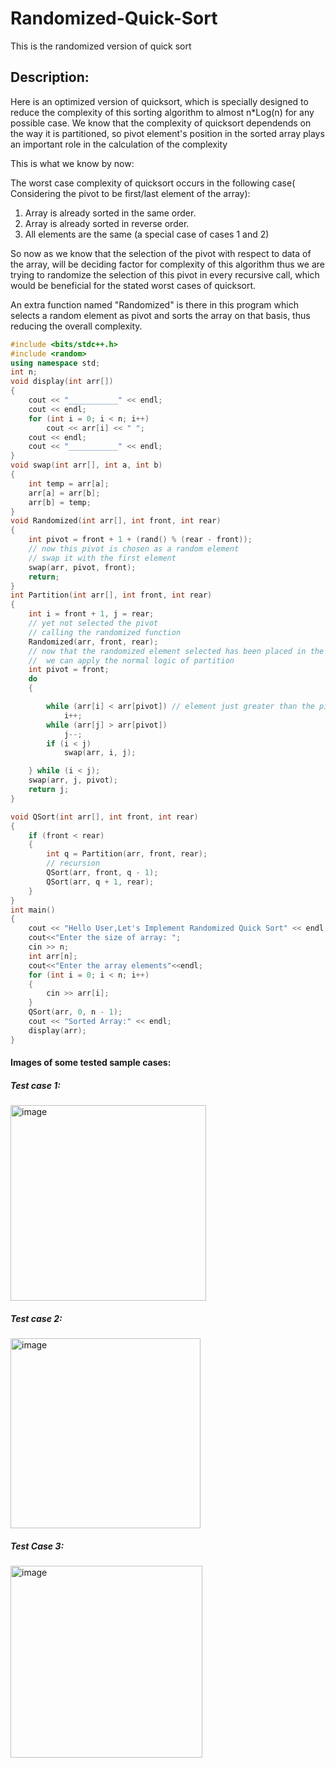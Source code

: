 # Randomized-Quick-Sort
This is the randomized version of quick sort

## Description:
Here is an optimized version of quicksort, which is specially designed to reduce the complexity of this sorting algorithm to almost n*Log(n) for any possible case.
We know that the complexity of quicksort dependends on the way it is partitioned, so pivot element's position in the sorted array plays an important role in the calculation of the complexity

This is what we know by now:


The worst case complexity of quicksort occurs in the following case( Considering the pivot to be first/last element of the array):
1) Array is already sorted in the same order. 
2) Array is already sorted in reverse order. 
3) All elements are the same (a special case of cases 1 and 2) 

So now as we know that the selection of the pivot with respect to data of the array, will be deciding factor for complexity of this algorithm thus we are trying to randomize the selection of this pivot 
in every recursive call, which would be beneficial for the stated worst cases of quicksort.

An extra function named "Randomized" is there in this program which selects a random element as pivot and sorts the array on that basis, thus reducing the overall
complexity.

```CPP
#include <bits/stdc++.h>
#include <random>
using namespace std;
int n;
void display(int arr[])
{
    cout << "___________" << endl;
    cout << endl;
    for (int i = 0; i < n; i++)
        cout << arr[i] << " ";
    cout << endl;
    cout << "___________" << endl;
}
void swap(int arr[], int a, int b)
{
    int temp = arr[a];
    arr[a] = arr[b];
    arr[b] = temp;
}
void Randomized(int arr[], int front, int rear)
{
    int pivot = front + 1 + (rand() % (rear - front));
    // now this pivot is chosen as a random element
    // swap it with the first element
    swap(arr, pivot, front);
    return;
}
int Partition(int arr[], int front, int rear)
{
    int i = front + 1, j = rear;
    // yet not selected the pivot
    // calling the randomized function
    Randomized(arr, front, rear);
    // now that the randomized element selected has been placed in the first place then
    //  we can apply the normal logic of partition
    int pivot = front;
    do
    {

        while (arr[i] < arr[pivot]) // element just greater than the pivot
            i++;
        while (arr[j] > arr[pivot])
            j--;
        if (i < j)
            swap(arr, i, j);

    } while (i < j);
    swap(arr, j, pivot);
    return j;
}

void QSort(int arr[], int front, int rear)
{
    if (front < rear)
    {
        int q = Partition(arr, front, rear);
        // recursion
        QSort(arr, front, q - 1);
        QSort(arr, q + 1, rear);
    }
}
int main()
{
    cout << "Hello User,Let's Implement Randomized Quick Sort" << endl;
    cout<<"Enter the size of array: ";
    cin >> n;
    int arr[n];
    cout<<"Enter the array elements"<<endl;
    for (int i = 0; i < n; i++)
    {
        cin >> arr[i];
    }
    QSort(arr, 0, n - 1);
    cout << "Sorted Array:" << endl;
    display(arr);
}


```
#### Images of some tested sample cases:
##### Test case 1:
<img width="313" alt="image" src="https://user-images.githubusercontent.com/96655436/191712753-c89c19b4-4a9c-4407-bede-10e26511f8dd.png">


##### Test case 2:
<img width="304" alt="image" src="https://user-images.githubusercontent.com/96655436/191712519-de6fce5e-4599-4246-8033-d4d050024e1a.png">

##### Test Case 3:
<img width="307" alt="image" src="https://user-images.githubusercontent.com/96655436/191712201-59e0de60-94bd-4ec5-8b63-ce8e87609108.png">



